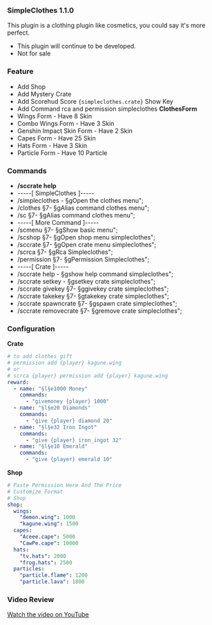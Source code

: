 ### SimpleClothes 1.1.0
This plugin is a clothing plugin like cosmetics, you could say it's more perfect.
- This plugin will continue to be developed.
- Not for sale

### Feature
- Add Shop
- Add Mystery Crate
- Add Scorehud Score `{simpleclothes.crate}` Show Key
- Add Command rca and permission simpleclothes
**ClothesForm**
- Wings Form - Have 8 Skin
- Combo Wings Form - Have 3 Skin
- Genshin Impact Skin Form - Have 2 Skin
- Capes Form - Have 25 Skin
- Hats Form - Have 3 Skin
- Particle Form - Have 10 Particle

### Commands
- **/sccrate help**
- -----[ SimpleClothes ]-----
- /simpleclothes - §gOpen the clothes menu";
- /clothes §7- §gAlias command clothes menu";
- /sc §7- §gAlias command clothes menu";
- -----[ More Command ]-----
- /scmenu §7- §gShow basic menu";
- /scshop §7- §gOpen shop menu simpleclothes";
- /sccrate §7- §gOpen crate menu simpleclothes";
- /scrca §7- §gRca Simpleclothes";
- /permission §7- §gPermission Simpleclothes";
- -----[ Crate ]-----
- /sccrate help - §gshow help command simpleclothes";
- /sccrate setkey - §gsetkey crate simpleclothes";
- /sccrate givekey §7- §ggivekey crate simpleclothes";
- /sccrate takekey §7- §gtakekey crate simpleclothes";
- /sccrate spawncrate §7- §gspawn crate simpleclothes";
- /sccrate removecrate §7- §gremove crate simpleclothes";

### Configuration
**Crate**
```yaml
# to add clothes gift
# permission add {player} kagune.wing
# or
# scrca {player} permission add {player} kagune.wing
reward:
  - name: "§l§e1000 Money"
    commands:
      - "givemoney {player} 1000"
  - name: "§l§e20 Diamonds"
    commands:
      - "give {player} diamond 20"
  - name: "§l§e32 Iron Ingot"
    commands:
      - "give {player} iron_ingot 32"
  - name: "§l§e10 Emerald"
    commands:
      - "give {player} emerald 10"
```
**Shop**
```yaml
# Paste Permission Here And The Price
# Customize Format
# Shop
shop:
  wings:
    "demon.wing": 1000
    "kagune.wing": 1500
  capes:
    "Aceee.cape": 5000
    "CawPe.cape": 10000
  hats:
    "tv.hats": 2000
    "frog.hats": 2500
  particles:
    "particle.flame": 1200
    "particle.lava": 1800
```
### Video Review
[Watch the video on YouTube](https://youtu.be/VhpFutHtjFI?si=klDZlk9MRQF5Jk_d)
